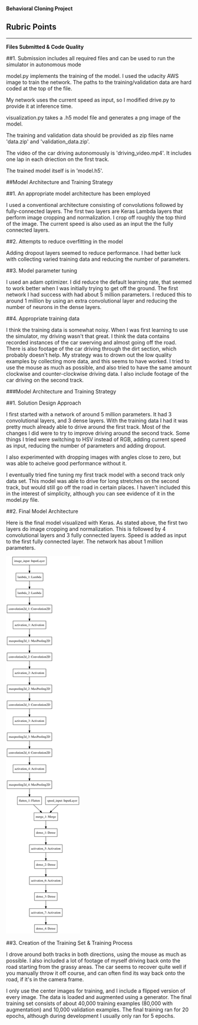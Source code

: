 **Behavioral Cloning Project**


[//]: # (Image References)

[image1]: ./model.png "Model Visualization"

## Rubric Points

---
**Files Submitted & Code Quality**

##1. Submission includes all required files and can be used to run the simulator in autonomous mode

model.py implements the training of the model. I used the udacity AWS image to train the network. The paths to the training/validation data are hard coded at the top of the file.

My network uses the current speed as input, so I modified drive.py to provide it at inference time.

visualization.py takes a .h5 model file and generates a png image of the model.

The training and validation data should be provided as zip files name 'data.zip' and 'validation_data.zip'.

The video of the car driving autonomously is 'driving_video.mp4'. It includes one lap in each driection on the first track.

The trained model itself is in 'model.h5'.

##Model Architecture and Training Strategy

##1. An appropriate model architecture has been employed

I used a conventional architecture consisting of convolutions followed by fully-connected layers. The first two layers are Keras Lambda layers that perform image cropping and normalization. I crop off roughly the top third of the image. The current speed is also used as an input the the fully connected layers.

##2. Attempts to reduce overfitting in the model

Adding dropout layers seemed to reduce performance. I had better luck with collecting varied training data and reducing the number of parameters.

##3. Model parameter tuning

I used an adam optimizer. I did reduce the default learning rate, that seemed to work better when I was initially trying to get off the ground. The first network I had success with had about 5 million parameters. I reduced this to around 1 million by using an extra convolutional layer and reducing the number of neurons in the dense layers.

##4. Appropriate training data

I think the training data is somewhat noisy. When I was first learning to use the simulator, my driving wasn't that great. I think the data contains recorded instances of the car swerving and almost going off the road. There is also footage of the car driving through the dirt section, which probably doesn't help. My strategy was to drown out the low quality examples by collecting more data, and this seems to have worked. I tried to use the mouse as much as possible, and also tried to have the same amount clockwise and counter-clockwise driving data. I also include footage of the car driving on the second track.

###Model Architecture and Training Strategy

##1. Solution Design Approach

I first started with a network of around 5 million parameters. It had 3 convolutional layers, and 3 dense layers. With the training data I had it was pretty much already able to drive around the first track. Most of the changes I did were to try to improve driving around the second track. Some things I tried were switching to HSV instead of RGB, adding current speed as input, reducing the number of parameters and adding dropout.

I also experimented with dropping images with angles close to zero, but was able to acheive good performance without it.

I eventually tried fine tuning my first track model with a second track only data set. This model was able to drive for long stretches on the second track, but would still go off the road in certain places. I haven't included this in the interest of simplicity, although you can see evidence of it in the model.py file.

##2. Final Model Architecture

Here is the final model visualized with Keras. As stated above, the first two layers do image cropping and normalization. This is followed by 4 convolutional layers and 3 fully connected layers. Speed is added as input to the first fully connected layer. The network has about 1 million parameters.

![alt text][image1]

##3. Creation of the Training Set & Training Process

I drove around both tracks in both directions, using the mouse as much as possible. I also included a lot of footage of myself driving back onto the road starting from the grassy areas. The car seems to recover quite well if you manually throw it off course, and can often find its way back onto the road, if it's in the camera frame.

I only use the center images for training, and I include a flipped version of every image. The data is loaded and augmented using a generator. The final training set consists of about 40,000 training examples (80,000 with augmentation) and 10,000 validation examples. The final training ran for 20 epochs, although during development I usually only ran for 5 epochs.